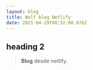 ```yaml
---
layout: blog
title: Wolf blog Netlify
date: 2021-04-29T08:52:08.676Z
---
```

## **heading 2**

> **Blog** desde netlify.